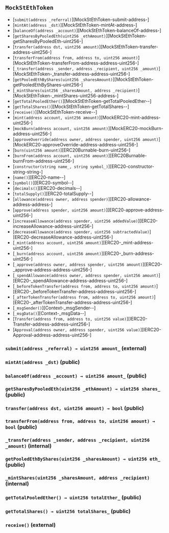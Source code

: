 ## <span id="MockStEthToken"></span> `MockStEthToken`



- [`submit(address _referral)`][MockStEthToken-submit-address-]
- [`mintAt(address _dst)`][MockStEthToken-mintAt-address-]
- [`balanceOf(address _account)`][MockStEthToken-balanceOf-address-]
- [`getSharesByPooledEth(uint256 _ethAmount)`][MockStEthToken-getSharesByPooledEth-uint256-]
- [`transfer(address dst, uint256 amount)`][MockStEthToken-transfer-address-uint256-]
- [`transferFrom(address from, address to, uint256 amount)`][MockStEthToken-transferFrom-address-address-uint256-]
- [`_transfer(address _sender, address _recipient, uint256 _amount)`][MockStEthToken-_transfer-address-address-uint256-]
- [`getPooledEthByShares(uint256 _sharesAmount)`][MockStEthToken-getPooledEthByShares-uint256-]
- [`_mintShares(uint256 _sharesAmount, address _recipient)`][MockStEthToken-_mintShares-uint256-address-]
- [`getTotalPooledEther()`][MockStEthToken-getTotalPooledEther--]
- [`getTotalShares()`][MockStEthToken-getTotalShares--]
- [`receive()`][MockStEthToken-receive--]
- [`mint(address account, uint256 amount)`][MockERC20-mint-address-uint256-]
- [`mockBurn(address account, uint256 amount)`][MockERC20-mockBurn-address-uint256-]
- [`approveOverride(address owner, address spender, uint256 amount)`][MockERC20-approveOverride-address-address-uint256-]
- [`burn(uint256 amount)`][ERC20Burnable-burn-uint256-]
- [`burnFrom(address account, uint256 amount)`][ERC20Burnable-burnFrom-address-uint256-]
- [`constructor(string name_, string symbol_)`][ERC20-constructor-string-string-]
- [`name()`][ERC20-name--]
- [`symbol()`][ERC20-symbol--]
- [`decimals()`][ERC20-decimals--]
- [`totalSupply()`][ERC20-totalSupply--]
- [`allowance(address owner, address spender)`][ERC20-allowance-address-address-]
- [`approve(address spender, uint256 amount)`][ERC20-approve-address-uint256-]
- [`increaseAllowance(address spender, uint256 addedValue)`][ERC20-increaseAllowance-address-uint256-]
- [`decreaseAllowance(address spender, uint256 subtractedValue)`][ERC20-decreaseAllowance-address-uint256-]
- [`_mint(address account, uint256 amount)`][ERC20-_mint-address-uint256-]
- [`_burn(address account, uint256 amount)`][ERC20-_burn-address-uint256-]
- [`_approve(address owner, address spender, uint256 amount)`][ERC20-_approve-address-address-uint256-]
- [`_spendAllowance(address owner, address spender, uint256 amount)`][ERC20-_spendAllowance-address-address-uint256-]
- [`_beforeTokenTransfer(address from, address to, uint256 amount)`][ERC20-_beforeTokenTransfer-address-address-uint256-]
- [`_afterTokenTransfer(address from, address to, uint256 amount)`][ERC20-_afterTokenTransfer-address-address-uint256-]
- [`_msgSender()`][Context-_msgSender--]
- [`_msgData()`][Context-_msgData--]
- [`Transfer(address from, address to, uint256 value)`][IERC20-Transfer-address-address-uint256-]
- [`Approval(address owner, address spender, uint256 value)`][IERC20-Approval-address-address-uint256-]
### <span id="MockStEthToken-submit-address-"></span> `submit(address _referral) → uint256 amount_` (external)



### <span id="MockStEthToken-mintAt-address-"></span> `mintAt(address _dst)` (public)



### <span id="MockStEthToken-balanceOf-address-"></span> `balanceOf(address _account) → uint256 amount_` (public)



### <span id="MockStEthToken-getSharesByPooledEth-uint256-"></span> `getSharesByPooledEth(uint256 _ethAmount) → uint256 shares_` (public)



### <span id="MockStEthToken-transfer-address-uint256-"></span> `transfer(address dst, uint256 amount) → bool` (public)



### <span id="MockStEthToken-transferFrom-address-address-uint256-"></span> `transferFrom(address from, address to, uint256 amount) → bool` (public)



### <span id="MockStEthToken-_transfer-address-address-uint256-"></span> `_transfer(address _sender, address _recipient, uint256 _amount)` (internal)



### <span id="MockStEthToken-getPooledEthByShares-uint256-"></span> `getPooledEthByShares(uint256 _sharesAmount) → uint256 eth_` (public)



### <span id="MockStEthToken-_mintShares-uint256-address-"></span> `_mintShares(uint256 _sharesAmount, address _recipient)` (internal)



### <span id="MockStEthToken-getTotalPooledEther--"></span> `getTotalPooledEther() → uint256 totalEther_` (public)



### <span id="MockStEthToken-getTotalShares--"></span> `getTotalShares() → uint256 totalShares_` (public)



### <span id="MockStEthToken-receive--"></span> `receive()` (external)



